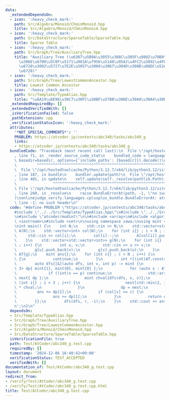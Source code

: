 ```yaml
---
data:
  _extendedDependsOn:
  - icon: ':heavy_check_mark:'
    path: Src/Algebra/Monoid/ChminMonoid.hpp
    title: Src/Algebra/Monoid/ChminMonoid.hpp
  - icon: ':heavy_check_mark:'
    path: Src/DataStructure/SparseTable/SparseTable.hpp
    title: Sparse Table
  - icon: ':heavy_check_mark:'
    path: Src/Graph/Tree/AuxiliaryTree.hpp
    title: "Auxiliary Tree (\u6307\u5B9A\u3055\u308C\u305F\u9802\u70B9\u305F\u3061\
      \u306E\u6700\u5C0F\u5171\u901A\u7956\u5148\u95A2\u4FC2\u3092\u4FDD\u3063\u3066\
      \u6728\u3092\u5727\u7E2E\u3057\u3066\u3067\u304D\u308B\u88DC\u52A9\u7684\u306A\
      \u6728)"
  - icon: ':heavy_check_mark:'
    path: Src/Graph/Tree/LowestCommonAncestor.hpp
    title: Lowest Common Ancestor
  - icon: ':heavy_check_mark:'
    path: Src/Template/TypeAlias.hpp
    title: "\u6A19\u6E96\u30C7\u30FC\u30BF\u578B\u306E\u30A8\u30A4\u30EA\u30A2\u30B9"
  _extendedRequiredBy: []
  _extendedVerifiedWith: []
  _isVerificationFailed: false
  _pathExtension: cpp
  _verificationStatusIcon: ':heavy_check_mark:'
  attributes:
    '*NOT_SPECIAL_COMMENTS*': ''
    PROBLEM: https://atcoder.jp/contests/abc340/tasks/abc340_g
    links:
    - https://atcoder.jp/contests/abc340/tasks/abc340_g
  bundledCode: "Traceback (most recent call last):\n  File \"/opt/hostedtoolcache/Python/3.12.7/x64/lib/python3.12/site-packages/onlinejudge_verify/documentation/build.py\"\
    , line 71, in _render_source_code_stat\n    bundled_code = language.bundle(stat.path,\
    \ basedir=basedir, options={'include_paths': [basedir]}).decode()\n          \
    \         ^^^^^^^^^^^^^^^^^^^^^^^^^^^^^^^^^^^^^^^^^^^^^^^^^^^^^^^^^^^^^^^^^^^^^^^^^^^^^^^^^\n\
    \  File \"/opt/hostedtoolcache/Python/3.12.7/x64/lib/python3.12/site-packages/onlinejudge_verify/languages/cplusplus.py\"\
    , line 187, in bundle\n    bundler.update(path)\n  File \"/opt/hostedtoolcache/Python/3.12.7/x64/lib/python3.12/site-packages/onlinejudge_verify/languages/cplusplus_bundle.py\"\
    , line 401, in update\n    self.update(self._resolve(pathlib.Path(included), included_from=path))\n\
    \                ^^^^^^^^^^^^^^^^^^^^^^^^^^^^^^^^^^^^^^^^^^^^^^^^^^^^^^^^^\n \
    \ File \"/opt/hostedtoolcache/Python/3.12.7/x64/lib/python3.12/site-packages/onlinejudge_verify/languages/cplusplus_bundle.py\"\
    , line 260, in _resolve\n    raise BundleErrorAt(path, -1, \"no such header\"\
    )\nonlinejudge_verify.languages.cplusplus_bundle.BundleErrorAt: atcoder/modint:\
    \ line -1: no such header\n"
  code: "#define PROBLEM \"https://atcoder.jp/contests/abc340/tasks/abc340_g\"\n\n\
    #include \"../../Src/Template/TypeAlias.hpp\"\n#include \"../../Src/Graph/Tree/AuxiliaryTree.hpp\"\
    \n#include \"atcoder/modint\"\n\n#include <array>\n#include <algorithm>\n#include\
    \ <iostream>\n#include <set>\n\nusing namespace zawa;\nusing mint = atcoder::modint998244353;\n\
    \nint main() {\n    int N;\n    std::cin >> N;\n    std::vector<std::vector<int>>\
    \ A(N);\n    std::vector<int> col(N);\n    for (int i{} ; i < N ; i++) {\n   \
    \     std::cin >> col[i];\n        col[i]--;\n        A[col[i]].push_back(i);\n\
    \    }\n    std::vector<std::vector<int>> g(N);\n    for (int i{} ; i < N - 1\
    \ ; i++) {\n        int u, v;\n        std::cin >> u >> v;\n        u--; v--;\n\
    \        g[u].push_back(v);\n        g[v].push_back(u);\n    }\n    AuxiliaryTree\
    \ AT{g};\n    mint ans{};\n    for (int c{} ; c < N ; c++) {\n        if (A[c].empty())\
    \ {\n            continue;\n        }\n        int r{(int)AT.construct(A[c])};\n\
    \        auto dfs{[&](auto dfs, int v, int p) -> mint {\n            std::array<mint,\
    \ 3> dp{ mint{1}, mint{0}, mint{0} };\n            for (auto x : AT[v]) {\n  \
    \              if ((int)x == p) continue;\n                std::array<mint, 3>\
    \ next{ dp };\n                mint chval{dfs(dfs, x, v)};\n                for\
    \ (int i{} ; i < 3 ; i++) {\n                    next[std::min(2, i + 1)] += dp[i]\
    \ * chval;\n                }\n                dp = next;\n            }\n   \
    \         ans += dp[2];\n            if (col[v] == c) {\n                dp[1]++;\n\
    \                ans += dp[1];\n            }\n            return dp[1] + dp[2];\n\
    \        }};\n        dfs(dfs, r, -1);\n    }\n    std::cout << ans.val() << '\\\
    n';\n}\n"
  dependsOn:
  - Src/Template/TypeAlias.hpp
  - Src/Graph/Tree/AuxiliaryTree.hpp
  - Src/Graph/Tree/LowestCommonAncestor.hpp
  - Src/Algebra/Monoid/ChminMonoid.hpp
  - Src/DataStructure/SparseTable/SparseTable.hpp
  isVerificationFile: true
  path: Test/AtCoder/abc340_g.test.cpp
  requiredBy: []
  timestamp: '2024-12-06 16:40:42+09:00'
  verificationStatus: TEST_ACCEPTED
  verifiedWith: []
documentation_of: Test/AtCoder/abc340_g.test.cpp
layout: document
redirect_from:
- /verify/Test/AtCoder/abc340_g.test.cpp
- /verify/Test/AtCoder/abc340_g.test.cpp.html
title: Test/AtCoder/abc340_g.test.cpp
---
```

